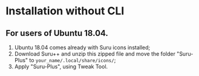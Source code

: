 # Installation without CLI

## For users of Ubuntu 18.04.

1. Ubuntu 18.04 comes already with Suru icons installed;
2. Download Suru++ and unzip this zipped file and move the folder "Suru-Plus" to `your_name/.local/share/icons/`;
3. Apply "Suru-Plus", using Tweak Tool.